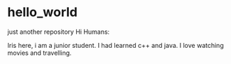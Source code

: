 # hello_world
just another repository
Hi Humans:

Iris here, i am a junior student.
I had learned c++ and java.
I love watching movies and travelling.
